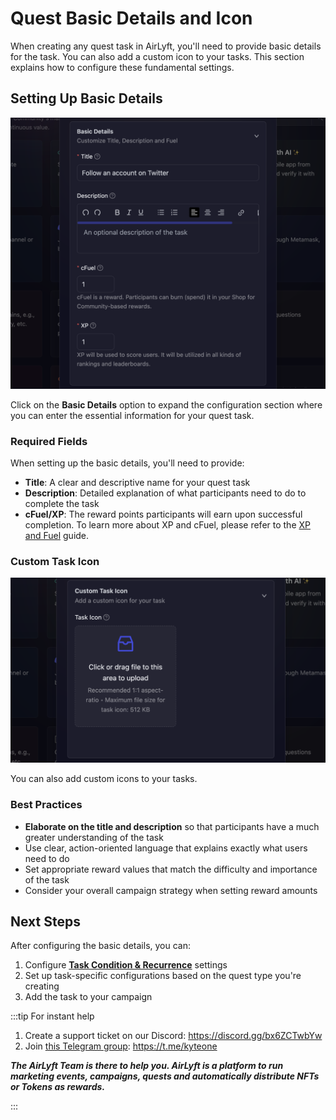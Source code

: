 # Quest Basic Details and Icon

When creating any quest task in AirLyft, you'll need to provide basic details for the task. You can also add a custom icon to your tasks. This section explains how to configure these fundamental settings.

## Setting Up Basic Details

![Basic Details](../images/BasicDetailsExpand.png)

Click on the **Basic Details** option to expand the configuration section where you can enter the essential information for your quest task.

### Required Fields

When setting up the basic details, you'll need to provide:

- **Title**: A clear and descriptive name for your quest task
- **Description**: Detailed explanation of what participants need to do to complete the task
- **cFuel/XP**: The reward points participants will earn upon successful completion. To learn more about XP and cFuel, please refer to the [XP and Fuel](./xp-fuel.md) guide.

### Custom Task Icon

![Custom Task Icon](../images/CustomIconExpand.png)

You can also add custom icons to your tasks.

### Best Practices

- **Elaborate on the title and description** so that participants have a much greater understanding of the task
- Use clear, action-oriented language that explains exactly what users need to do
- Set appropriate reward values that match the difficulty and importance of the task
- Consider your overall campaign strategy when setting reward amounts

## Next Steps

After configuring the basic details, you can:

1. Configure **[Task Condition & Recurrence](task-condition-and-recurrence.md)** settings
2. Set up task-specific configurations based on the quest type you're creating
3. Add the task to your campaign

:::tip For instant help

1. Create a support ticket on our Discord: https://discord.gg/bx6ZCTwbYw
2. Join [this Telegram group](https://t.me/kyteone): https://t.me/kyteone

**_The AirLyft Team is there to help you. AirLyft is a platform to run marketing events, campaigns, quests and automatically distribute NFTs or Tokens as rewards._**

:::
